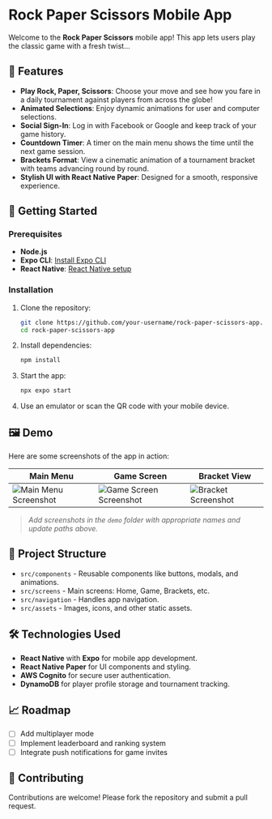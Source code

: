 # Rock Paper Scissors Mobile App

Welcome to the **Rock Paper Scissors** mobile app! This app lets users play the classic game with a fresh twist...

## 📱 Features

- **Play Rock, Paper, Scissors**: Choose your move and see how you fare in a daily tournament against players from across the globe!
- **Animated Selections**: Enjoy dynamic animations for user and computer selections.
- **Social Sign-In**: Log in with Facebook or Google and keep track of your game history.
- **Countdown Timer**: A timer on the main menu shows the time until the next game session.
- **Brackets Format**: View a cinematic animation of a tournament bracket with teams advancing round by round.
- **Stylish UI with React Native Paper**: Designed for a smooth, responsive experience.

## 🚀 Getting Started

### Prerequisites

- **Node.js**
- **Expo CLI**: [Install Expo CLI](https://docs.expo.dev/get-started/installation/)
- **React Native**: [React Native setup](https://reactnative.dev/docs/environment-setup)

### Installation

1. Clone the repository:
   ```bash
   git clone https://github.com/your-username/rock-paper-scissors-app.git
   cd rock-paper-scissors-app
   ```

2. Install dependencies:
   ```bash
   npm install
   ```

3. Start the app:
   ```bash
   npx expo start
   ```

4. Use an emulator or scan the QR code with your mobile device.

## 🖼️ Demo

Here are some screenshots of the app in action:

| Main Menu               | Game Screen               | Bracket View               |
| ----------------------- | ------------------------- | -------------------------- |
| ![Main Menu Screenshot](demo/main-menu.png) | ![Game Screen Screenshot](demo/game-screen.png) | ![Bracket Screenshot](demo/bracket-view.png) |

> *Add screenshots in the `demo` folder with appropriate names and update paths above.*

## 📂 Project Structure

- `src/components` - Reusable components like buttons, modals, and animations.
- `src/screens` - Main screens: Home, Game, Brackets, etc.
- `src/navigation` - Handles app navigation.
- `src/assets` - Images, icons, and other static assets.

## 🛠️ Technologies Used

- **React Native** with **Expo** for mobile app development.
- **React Native Paper** for UI components and styling.
- **AWS Cognito** for secure user authentication.
- **DynamoDB** for player profile storage and tournament tracking.

## 📈 Roadmap

- [ ] Add multiplayer mode
- [ ] Implement leaderboard and ranking system
- [ ] Integrate push notifications for game invites

## 🤝 Contributing

Contributions are welcome! Please fork the repository and submit a pull request.
